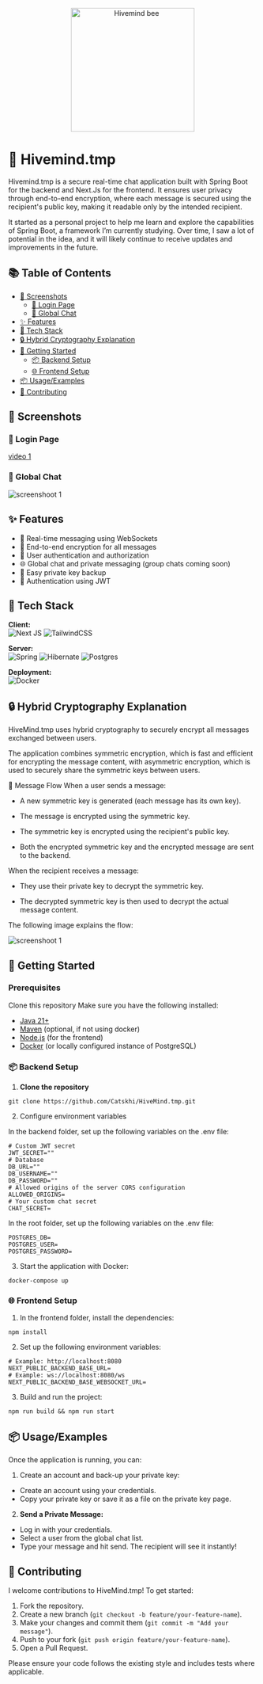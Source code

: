 <p align="center">
  <img src="https://raw.githubusercontent.com/Catskhi/HiveMind.tmp/main/frontend/public/images/bee_pixel-export.svg" alt="Hivemind bee" width="250">
</p>

# 🐝 Hivemind.tmp

Hivemind.tmp is a secure real-time chat application built with Spring Boot for the backend and Next.Js for the frontend. It ensures user privacy through end-to-end encryption, where each message is secured using the recipient's public key, making it readable only by the intended recipient.

It started as a personal project to help me learn and explore the capabilities of Spring Boot, a framework I’m currently studying. Over time, I saw a lot of potential in the idea, and it will likely continue to receive updates and improvements in the future.

## 📚 Table of Contents

- [📸 Screenshots](#-screenshots)
  - [🔐 Login Page](#-login-page)
  - [💬 Global Chat](#-global-chat)
- [✨ Features](#-features)
- [🧰 Tech Stack](#-tech-stack)
- [🔒 Hybrid Cryptography Explanation](#-hybrid-cryptography-explanation)
- [🚀 Getting Started](#-getting-started)
  - [📦 Backend Setup](#-backend-setup)
  - [🌐 Frontend Setup](#-frontend-setup)
- [📦 Usage/Examples](#-usageexamples)
- [🤝 Contributing](#-contributing)

## 📸 Screenshots

### 🔐 Login Page
[video 1](https://github.com/user-attachments/assets/b343fc61-808d-497f-a85c-208beb581422.mp4)

### 💬 Global Chat
![screenshoot 1](https://github.com/Catskhi/HiveMind.tmp/blob/main/assets/screenshoot1.png)


## ✨ Features

- 🧠 Real-time messaging using WebSockets  
- 🔐 End-to-end encryption for all messages  
- 👤 User authentication and authorization  
- 🌐 Global chat and private messaging (group chats coming soon)  
- 🔑 Easy private key backup  
- 🪪 Authentication using JWT  


## 🧰 Tech Stack

**Client:**<br>
![Next JS](https://img.shields.io/badge/Next-black?style=for-the-badge&logo=next.js&logoColor=white)
![TailwindCSS](https://img.shields.io/badge/tailwindcss-%2338B2AC.svg?style=for-the-badge&logo=tailwind-css&logoColor=white)


**Server:**<br>
![Spring](https://img.shields.io/badge/spring-%236DB33F.svg?style=for-the-badge&logo=spring&logoColor=white)
![Hibernate](https://img.shields.io/badge/Hibernate-59666C?style=for-the-badge&logo=Hibernate&logoColor=white)
![Postgres](https://img.shields.io/badge/postgres-%23316192.svg?style=for-the-badge&logo=postgresql&logoColor=white)


**Deployment:**<br>
![Docker](https://img.shields.io/badge/docker-%230db7ed.svg?style=for-the-badge&logo=docker&logoColor=white)
## 🔒 Hybrid Cryptography Explanation

HiveMind.tmp uses hybrid cryptography to securely encrypt all messages exchanged between users.

The application combines symmetric encryption, which is fast and efficient for encrypting the message content, with asymmetric encryption, which is used to securely share the symmetric keys between users.

🔄 Message Flow
When a user sends a message:

- A new symmetric key is generated (each message has its own key).

- The message is encrypted using the symmetric key.

- The symmetric key is encrypted using the recipient's public key.

- Both the encrypted symmetric key and the encrypted message are sent to the backend.

When the recipient receives a message:

- They use their private key to decrypt the symmetric key.

- The decrypted symmetric key is then used to decrypt the actual message content.

The following image explains the flow:

![screenshoot 1](https://github.com/Catskhi/HiveMind.tmp/blob/main/assets/img/Black%20board.png)


## 🚀 Getting Started

### Prerequisites

Clone this repository
Make sure you have the following installed:

- [Java 21+](https://adoptopenjdk.net/)
- [Maven](https://maven.apache.org/)  (optional, if not using docker)
- [Node.js](https://nodejs.org/) (for the frontend)
- [Docker](https://www.docker.com/) (or locally configured instance of PostgreSQL)

### 📦 Backend Setup

1. **Clone the repository**
```
git clone https://github.com/Catskhi/HiveMind.tmp.git
```

2. Configure environment variables

In the backend folder, set up the following variables on the .env file:
```env
# Custom JWT secret
JWT_SECRET=""
# Database 
DB_URL=""
DB_USERNAME=""
DB_PASSWORD=""
# Allowed origins of the server CORS configuration
ALLOWED_ORIGINS=
# Your custom chat secret
CHAT_SECRET=
```

In the root folder, set up the following variables on the .env file:
```env
POSTGRES_DB=
POSTGRES_USER=
POSTGRES_PASSWORD=
```

3. Start the application with Docker:
 ```
 docker-compose up
 ```

### 🌐 Frontend Setup

1. In the frontend folder, install the dependencies:
```
npm install
```

2. Set up the following environment variables:
```env
# Example: http://localhost:8080
NEXT_PUBLIC_BACKEND_BASE_URL=
# Example: ws://localhost:8080/ws
NEXT_PUBLIC_BACKEND_BASE_WEBSOCKET_URL=
```

3. Build and run the project:
```
npm run build && npm run start
```
## 📦 Usage/Examples

Once the application is running, you can:

1. Create an account and back-up your private key:
  - Create an account using your credentials.
  - Copy your private key or save it as a file on the private key page.
2. **Send a Private Message:**
  - Log in with your credentials.
  - Select a user from the global chat list.
  - Type your message and hit send. The recipient will see it instantly!

## 🤝 Contributing

I welcome contributions to HiveMind.tmp! To get started:

1. Fork the repository.
2. Create a new branch (`git checkout -b feature/your-feature-name`).
3. Make your changes and commit them (`git commit -m "Add your message"`).
4. Push to your fork (`git push origin feature/your-feature-name`).
5. Open a Pull Request.

Please ensure your code follows the existing style and includes tests where applicable.
